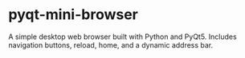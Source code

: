 # pyqt-mini-browser
A simple desktop web browser built with Python and PyQt5. Includes navigation buttons, reload, home, and a dynamic address bar.
